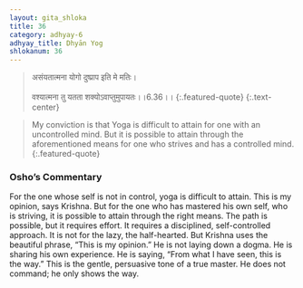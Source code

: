 ```yaml
---
layout: gita_shloka
title: 36
category: adhyay-6
adhyay_title: Dhyān Yog
shlokanum: 36
---
```


> असंयतात्मना योगो दुष्प्राप इति मे मतिः।<br><br>वश्यात्मना तु यतता शक्योऽवाप्तुमुपायतः।।6.36।।
{:.featured-quote} 
{:.text-center}

> My conviction is that Yoga is difficult to attain for one with an uncontrolled mind. But it is possible to attain through the aforementioned means for one who strives and has a controlled mind.
{:.featured-quote}

### Osho’s Commentary
For the one whose self is not in control, yoga is difficult to attain. This is my opinion, says Krishna. But for the one who has mastered his own self, who is striving, it is possible to attain through the right means.
The path is possible, but it requires effort. It requires a disciplined, self-controlled approach. It is not for the lazy, the half-hearted.
But Krishna uses the beautiful phrase, “This is my opinion.” He is not laying down a dogma. He is sharing his own experience. He is saying, “From what I have seen, this is the way.” This is the gentle, persuasive tone of a true master. He does not command; he only shows the way.

